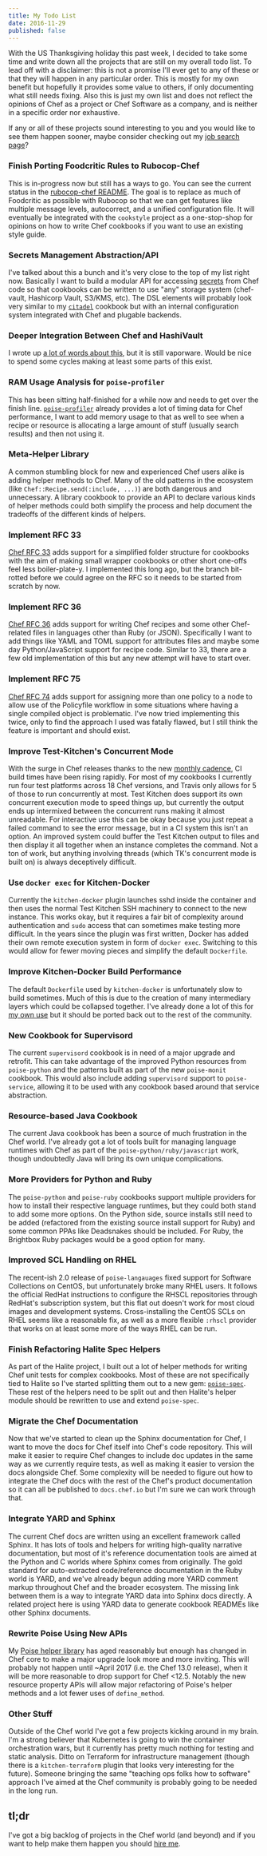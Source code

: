 ```yaml
---
title: My Todo List
date: 2016-11-29
published: false
---
```


With the US Thanksgiving holiday this past week, I decided to take some time and
write down all the projects that are still on my overall todo list. To lead off
with a disclaimer: this is not a promise I'll ever get to any of these or that
they will happen in any particular order. This is mostly for my own benefit but
hopefully it provides some value to others, if only documenting what still needs
fixing. Also this is just my own list and does not reflect the opinions of Chef
as a project or Chef Software as a company, and is neither in a specific order
nor exhaustive.

If any or all of these projects sound interesting to you and you would like to
see them happen sooner, maybe consider checking out my [job search page](/hire-me/)?

### Finish Porting Foodcritic Rules to Rubocop-Chef

This is in-progress now but still has a ways to go. You can see the current
status in the [rubocop-chef README](https://github.com/poise/rubocop-chef/).
The goal is to replace as much of Foodcritic as possible with Rubocop so that
we can get features like multiple message levels, autocorrect, and a unified
configuration file. It will eventually be integrated with the `cookstyle` project
as a one-stop-shop for opinions on how to write Chef cookbooks if you want to
use an existing style guide.

### Secrets Management Abstraction/API

I've talked about this a bunch and it's very close to the top of my list right
now. Basically I want to build a modular API for accessing [secrets](/talks/secrets/)
from Chef code so that cookbooks can be written to use "any" storage system (chef-vault,
Hashicorp Vault, S3/KMS, etc). The DSL elements will probably look very similar
to my [`citadel`](https://github.com/poise/citadel/) cookbook but with an internal
configuration system integrated with Chef and plugable backends.

### Deeper Integration Between Chef and HashiVault

I wrote up [a lot of words about this](/chef-and-vault/), but it is still vaporware.
Would be nice to spend some cycles making at least some parts of this exist.

### RAM Usage Analysis for `poise-profiler`

This has been sitting half-finished for a while now and needs to get over the
finish line. [`poise-profiler`](https://github.com/poise/poise-profiler/)
already provides a lot of timing data for Chef performance, I want to add memory
usage to that as well to see when a recipe or resource is allocating a large
amount of stuff (usually search results) and then not using it.

### Meta-Helper Library

A common stumbling block for new and experienced Chef users alike is adding
helper methods to Chef. Many of the old patterns in the ecosystem (like `Chef::Recipe.send(:include, ...)`)
are both dangerous and unnecessary. A library cookbook to provide an API to
declare various kinds of helper methods could both simplify the process and
help document the tradeoffs of the different kinds of helpers.

### Implement RFC 33

[Chef RFC 33](https://github.com/chef/chef-rfc/blob/master/rfc033-root-aliases.md)
adds support for a simplified folder structure for cookbooks with the aim of
making small wrapper cookbooks or other short one-offs feel less boiler-plate-y.
I implemented this long ago, but the branch bit-rotted before we could agree on
the RFC so it needs to be started from scratch by now.

### Implement RFC 36

[Chef RFC 36](https://github.com/chef/chef-rfc/blob/master/rfc036-dialects.md)
adds support for writing Chef recipes and some other Chef-related files in
languages other than Ruby (or JSON). Specifically I want to add things like
YAML and TOML support for attributes files and maybe some day Python/JavaScript
support for recipe code. Similar to 33, there are a few old implementation of
this but any new attempt will have to start over.

### Implement RFC 75

[Chef RFC 74](https://github.com/chef/chef-rfc/blob/master/rfc075-multi-policy.md)
adds support for assigning more than one policy to a node to allow use of the
Policyfile workflow in some situations where having a single compiled object is
problematic. I've now tried implementing this twice, only to find the approach
I used was fatally flawed, but I still think the feature is important and
should exist.

### Improve Test-Kitchen's Concurrent Mode

With the surge in Chef releases thanks to the new [monthly cadence](https://github.com/chef/chef-rfc/blob/master/rfc081-release-cadence.md),
CI build times have been rising rapidly. For most of my cookbooks I currently
run four test platforms across 18 Chef versions, and Travis only allows for
5 of those to run concurrently at most. Test Kitchen does support its own
concurrent execution mode to speed things up, but currently the output ends up
intermixed between the concurrent runs making it almost unreadable. For
interactive use this can be okay because you just repeat a failed command to
see the error message, but in a CI system this isn't an option. An improved
system could buffer the Test Kitchen output to files and then display it all
together when an instance completes the command. Not a ton of work, but anything
involving threads (which TK's concurrent mode is built on) is always deceptively
difficult.

### Use `docker exec` for Kitchen-Docker

Currently the `kitchen-docker` plugin launches sshd inside the container and
then uses the normal Test Kitchen SSH machinery to connect to the new instance.
This works okay, but it requires a fair bit of complexity around authentication
and `sudo` access that can sometimes make testing more difficult. In the years
since the plugin was first written, Docker has added their own remote
execution system in form of `docker exec`. Switching to this would allow for fewer
moving pieces and simplify the default `Dockerfile`.

### Improve Kitchen-Docker Build Performance

The default `Dockerfile` used by `kitchen-docker` is unfortunately slow to
build sometimes. Much of this is due to the creation of many intermediary
layers which could be collapsed together. I've already done a lot of this for
[my own use](https://github.com/poise/poise-boiler/blob/master/lib/poise_boiler/helpers/kitchen/Dockerfile.erb)
but it should be ported back out to the rest of the community.

### New Cookbook for Supervisord

The current `supervisord` cookbook is in need of a major upgrade and retrofit. This can
take advantage of the improved Python resources from `poise-python` and the
patterns built as part of the new `poise-monit` cookbook. This would also include
adding `supervisord` support to `poise-service`, allowing it to be used with
any cookbook based around that service abstraction.

### Resource-based Java Cookbook

The current Java cookbook has been a source of much frustration in the Chef
world. I've already got a lot of tools built for managing language runtimes
with Chef as part of the `poise-python/ruby/javascript` work, though undoubtedly
Java will bring its own unique complications.

### More Providers for Python and Ruby

The `poise-python` and `poise-ruby` cookbooks support multiple providers for
how to install their respective language runtimes, but they could both stand
to add some more options. On the Python side, source installs still need to be
added (refactored from the existing source install support for Ruby) and some
common PPAs like Deadsnakes should be included. For Ruby, the Brightbox Ruby
packages would be a good option for many.

### Improved SCL Handling on RHEL

The recent-ish 2.0 release of `poise-langauages` fixed support for Software
Collections on CentOS, but unfortunately broke many RHEL users. It follows the
official RedHat instructions to configure the RHSCL repositories through RedHat's
subscription system, but this flat out doesn't work for most cloud images and
development systems. Cross-installing the CentOS SCLs on RHEL seems like a reasonable
fix, as well as a more flexible `:rhscl` provider that works on at least some
more of the ways RHEL can be run.

### Finish Refactoring Halite Spec Helpers

As part of the Halite project, I built out a lot of helper methods for writing
Chef unit tests for complex cookbooks. Most of these are not specifically tied
to Halite so I've started splitting them out to a new gem: [`poise-spec`](https://github.com/poise/poise-spec).
These rest of the helpers need to be split out and then Halite's helper module
should be rewritten to use and extend `poise-spec`.

### Migrate the Chef Documentation

Now that we've started to clean up the Sphinx documentation for Chef, I want to
move the docs for Chef itself into Chef's code repository. This will make it
easier to require Chef changes to include doc updates in the same way as we
currently require tests, as well as making it easier to version the docs alongside
Chef. Some complexity will be needed to figure out how to integrate the Chef
docs with the rest of the Chef's product documentation so it can all be published
to `docs.chef.io` but I'm sure we can work through that.

### Integrate YARD and Sphinx

The current Chef docs are written using an excellent framework called Sphinx.
It has lots of tools and helpers for writing high-quality narrative documentation,
but most of it's reference documentation tools are aimed at the Python and C
worlds where Sphinx comes from originally. The gold standard for auto-extracted
code/reference documentation in the Ruby world is YARD, and we've already begun
adding more YARD comment markup throughout Chef and the broader ecosystem. The
missing link between them is a way to integrate YARD data into Sphinx docs
directly. A related project here is using YARD data to generate cookbook
READMEs like other Sphinx documents.

### Rewrite Poise Using New APIs

My [Poise helper library](https://github.com/poise/poise/) has aged reasonably
but enough has changed in Chef core to make a major upgrade look more and more
inviting. This will probably not happen until ~April 2017 (i.e. the Chef 13.0
release), when it will be more reasonable to drop support for Chef <12.5.
Notably the new resource property APIs will allow major refactoring of Poise's
helper methods and a lot fewer uses of `define_method`.

### Other Stuff

Outside of the Chef world I've got a few projects kicking around in my brain.
I'm a strong believer that Kubernetes is going to win the container orchestration
wars, but it currently has pretty much nothing for testing and static analysis.
Ditto on Terraform for infrastructure management (though there is a
`kitchen-terraform` plugin that looks very interesting for the future). Someone bringing
the same "teaching ops folks how to software" approach I've aimed at the Chef community
is probably going to be needed in the long run.

## tl;dr

I've got a big backlog of projects in the Chef world (and beyond) and if you want to help
make them happen you should [hire me](/hire-me/).

